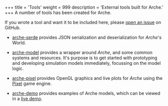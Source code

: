 +++
title = 'Tools'
weight = 999
description = 'External tools built for Arche.'
+++
A number of tools has been created for Arche.

If you wrote a tool and want it to be included here, please [open an issue](https://github.com/mlange-42/arche/issues/new) on GitHub.


* [arche-serde](https://github.com/mlange-42/arche-serde) provides JSON serialization and deserialization for *Arche*'s World.

* [arche-model](https://github.com/mlange-42/arche-model) provides a wrapper around *Arche*, and some common systems and resources.
It's purpose is to get started with prototyping and developing simulation models immediately, focussing on the model logic.

* [arche-pixel](https://github.com/mlange-42/arche-pixel) provides OpenGL graphics and live plots for *Arche* using the [Pixel](https://github.com/gopxl/pixel) game engine.

* [arche-demo](https://github.com/mlange-42/arche-demo) provides examples of Arche models, which can be viewed in a [live demo](https://mlange-42.github.io/arche-demo/).
